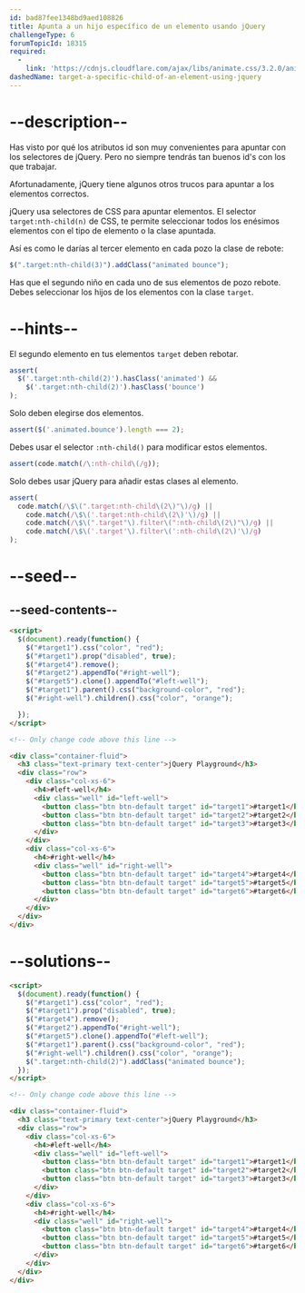 ```yaml
---
id: bad87fee1348bd9aed108826
title: Apunta a un hijo específico de un elemento usando jQuery
challengeType: 6
forumTopicId: 18315
required:
  - 
    link: 'https://cdnjs.cloudflare.com/ajax/libs/animate.css/3.2.0/animate.css'
dashedName: target-a-specific-child-of-an-element-using-jquery
---
```


# --description--

Has visto por qué los atributos id son muy convenientes para apuntar con los selectores de jQuery. Pero no siempre tendrás tan buenos id's con los que trabajar.

Afortunadamente, jQuery tiene algunos otros trucos para apuntar a los elementos correctos.

jQuery usa selectores de CSS para apuntar elementos. El selector `target:nth-child(n)` de CSS, te permite seleccionar todos los enésimos elementos con el tipo de elemento o la clase apuntada.

Así es como le darías al tercer elemento en cada pozo la clase de rebote:

```js
$(".target:nth-child(3)").addClass("animated bounce");
```

Has que el segundo niño en cada uno de sus elementos de pozo rebote. Debes seleccionar los hijos de los elementos con la clase `target`.

# --hints--

El segundo elemento en tus elementos `target` deben rebotar.

```js
assert(
  $('.target:nth-child(2)').hasClass('animated') &&
    $('.target:nth-child(2)').hasClass('bounce')
);
```

Solo deben elegirse dos elementos.

```js
assert($('.animated.bounce').length === 2);
```

Debes usar el selector `:nth-child()` para modificar estos elementos.

```js
assert(code.match(/\:nth-child\(/g));
```

Solo debes usar jQuery para añadir estas clases al elemento.

```js
assert(
  code.match(/\$\(".target:nth-child\(2\)"\)/g) ||
    code.match(/\$\('.target:nth-child\(2\)'\)/g) ||
    code.match(/\$\(".target"\).filter\(":nth-child\(2\)"\)/g) ||
    code.match(/\$\('.target'\).filter\(':nth-child\(2\)'\)/g)
);
```

# --seed--

## --seed-contents--

```html
<script>
  $(document).ready(function() {
    $("#target1").css("color", "red");
    $("#target1").prop("disabled", true);
    $("#target4").remove();
    $("#target2").appendTo("#right-well");
    $("#target5").clone().appendTo("#left-well");
    $("#target1").parent().css("background-color", "red");
    $("#right-well").children().css("color", "orange");

  });
</script>

<!-- Only change code above this line -->

<div class="container-fluid">
  <h3 class="text-primary text-center">jQuery Playground</h3>
  <div class="row">
    <div class="col-xs-6">
      <h4>#left-well</h4>
      <div class="well" id="left-well">
        <button class="btn btn-default target" id="target1">#target1</button>
        <button class="btn btn-default target" id="target2">#target2</button>
        <button class="btn btn-default target" id="target3">#target3</button>
      </div>
    </div>
    <div class="col-xs-6">
      <h4>#right-well</h4>
      <div class="well" id="right-well">
        <button class="btn btn-default target" id="target4">#target4</button>
        <button class="btn btn-default target" id="target5">#target5</button>
        <button class="btn btn-default target" id="target6">#target6</button>
      </div>
    </div>
  </div>
</div>
```

# --solutions--

```html
<script>
  $(document).ready(function() {
    $("#target1").css("color", "red");
    $("#target1").prop("disabled", true);
    $("#target4").remove();
    $("#target2").appendTo("#right-well");
    $("#target5").clone().appendTo("#left-well");
    $("#target1").parent().css("background-color", "red");
    $("#right-well").children().css("color", "orange");
    $(".target:nth-child(2)").addClass("animated bounce");
  });
</script>

<!-- Only change code above this line -->

<div class="container-fluid">
  <h3 class="text-primary text-center">jQuery Playground</h3>
  <div class="row">
    <div class="col-xs-6">
      <h4>#left-well</h4>
      <div class="well" id="left-well">
        <button class="btn btn-default target" id="target1">#target1</button>
        <button class="btn btn-default target" id="target2">#target2</button>
        <button class="btn btn-default target" id="target3">#target3</button>
      </div>
    </div>
    <div class="col-xs-6">
      <h4>#right-well</h4>
      <div class="well" id="right-well">
        <button class="btn btn-default target" id="target4">#target4</button>
        <button class="btn btn-default target" id="target5">#target5</button>
        <button class="btn btn-default target" id="target6">#target6</button>
      </div>
    </div>
  </div>
</div>
```
